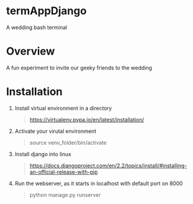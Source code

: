 # termAppDjango
A wedding bash terminal

# Overview

A fun experiment to invite our geeky friends to the wedding

 # Installation

1) Install virtual environment in a directory
	> https://virtualenv.pypa.io/en/latest/installation/

2) Activate your virutal environment
   > source venv_folder/bin/activate

3) Install django into linux
	> https://docs.djangoproject.com/en/2.2/topics/install/#installing-an-official-release-with-pip
	
4) Run the webserver, as it starts in localhost with default port on 8000
   > python manage.py runserver
